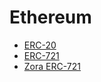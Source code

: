 # Ethereum

* [ERC-20](https://eips.ethereum.org/EIPS/eip-20)
* [ERC-721](https://eips.ethereum.org/EIPS/eip-721)
* [Zora ERC-721](https://zora.engineering/protocol/smart-contracts)

